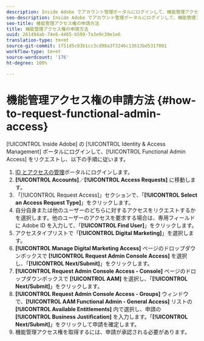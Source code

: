 ```yaml
---
description: Inside Adobe でアカウント管理ポータルにログインして、機能管理アクセス権を申請してから、以下の手順に従ってください。
seo-description: Inside Adobe でアカウント管理ポータルにログインして、機能管理アクセス権を申請してから、以下の手順に従ってください。
seo-title: 機能管理アクセス権の申請方法
title: 機能管理アクセス権の申請方法
uuid: 261494ab-74e6-4465-b599-7a3e9c39e1e6
translation-type: tm+mt
source-git-commit: 1f51d5c83b1cc3cd98a3f3246c13613bd5317091
workflow-type: tm+mt
source-wordcount: '176'
ht-degree: 100%

---
```



# 機能管理アクセス権の申請方法 {#how-to-request-functional-admin-access}

[!UICONTROL Inside Adobe] の [!UICONTROL Identity & Access Management] ポータルにログインして、[!UICONTROL Functional Admin Access] をリクエストし、以下の手順に従います。

<!-- request-functional-admin-access.xml -->

1. [ID とアクセスの管理](https://iam.corp.adobe.com)ポータルにログインします。
2. **[!UICONTROL Accounts]**／**[!UICONTROL Access Requests]** に移動します。
3. 「[!UICONTROL Request Access]」セクションで、「**[!UICONTROL Select an Access Request Type]**」をクリックします。
4. 自分自身または他のユーザーのどちらに対するアクセスをリクエストするかを選択します。他のユーザーのアクセスを要求する場合は、専用フィールドに Adobe ID を入力して、「**[!UICONTROL Find User]**」をクリックします。
5. アクセスタイプリストで「**[!UICONTROL Digital Marketing]**」を選択します。
6. **[!UICONTROL Manage Digital Marketing Access]** ページのドロップダウンボックスで **[!UICONTROL Request Admin Console Access]** を選択し、「**[!UICONTROL Next/Submit]**」をクリックします。
7. **[!UICONTROL Request Admin Console Access - Console]** ページのドロップダウンボックスで **[!UICONTROL AAM]** を選択し、「**[!UICONTROL Next/Submit]**」をクリックします。
8. **[!UICONTROL Request Admin Console Access - Groups]** ウィンドウで、**[!UICONTROL AAM Functional Admin - General Access]** リストの **[!UICONTROL Available Entitlements]** 内で選択し、申請の **[!UICONTROL Business Justification]** を入力します。「**[!UICONTROL Next/Submit]**」をクリックして申請を確定します。
9. 機能管理アクセス権を取得するには、申請が承認される必要があります。